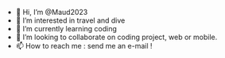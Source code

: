 - 👋 Hi, I’m @Maud2023
- 👀 I’m interested in travel and dive
- 🌱 I’m currently learning coding
- 💞️ I’m looking to collaborate on coding project, web or mobile.
- 📫 How to reach me : send me an e-mail !

<!---
Maud2023/Maud2023 is a ✨ special ✨ repository because its `README.md` (this file) appears on your GitHub profile.
You can click the Preview link to take a look at your changes.
--->
